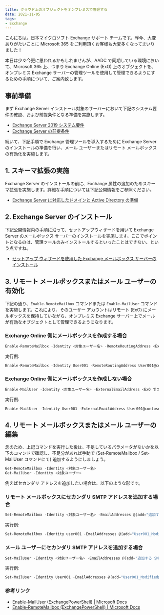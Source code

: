```yaml
---
title: クラウド上のオブジェクトをオンプレミスで管理する
date: 2021-11-05
tags: 
- Exchange
---
```


こんにちは。日本マイクロソフト Exchange サポート チームです。昨今、大変ありがたいことに Microsoft 365 をご利用頂くお客様も大変多くなってまいりました！

本日は少々今更に思われるかもしれませんが、AADC で同期している環境において、Microsoft 365 上、つまり Exchange Online (ExO) 上のオブジェクトを、オンプレミス Exchange サーバーの管理ツールを使用して管理できるようにするための手順について、ご案内致します。

## 事前準備

まず Exchange Server インストール対象のサーバーにおいて下記のシステム要件の確認、および前提条件となる準備を実施します。

- [Exchange Server 2019 システム要件](https://docs.microsoft.com/ja-jp/exchange/plan-and-deploy/system-requirements?view=exchserver-2019)
- [Exchange Server の前提条件](https://docs.microsoft.com/ja-jp/exchange/plan-and-deploy/prerequisites?view=exchserver-2019)


続いて、下記手順で Exchange 管理ツールを導入するために Exchange Server のインストールの準備を行い、メール ユーザーまたはリモート メールボックスの有効化を実施します。

## 1. スキーマ拡張の実施

Exchange Server のインストールの前に、Exchange 属性の追加のためスキーマ拡張を実施します。詳細な手順については下記公開情報をご参照ください。

- [Exchange Server に対応したドメインと Active Directory の準備](https://docs.microsoft.com/ja-jp/exchange/plan-and-deploy/prepare-ad-and-domains?view=exchserver-2019)

## 2. Exchange Server のインストール

下記公開情報内の手順に沿って、セットアップウィザードを用いて Exchange Server のメールボックス サーバーのインストールを実施します。ここでポイントとなるのは、管理ツールのみインストールするといったことはできない、という点ですね。

- [セットアップ ウィザードを使用した Exchange メールボックス サーバーのインストール](https://docs.microsoft.com/ja-jp/exchange/plan-and-deploy/deploy-new-installations/install-mailbox-role?view=exchserver-2019)


## 3. リモート メールボックスまたはメール ユーザーの有効化

下記の通り、`Enable-RemoteMailbox` コマンドまたは `Enable-MailUser` コマンドを実施します。これにより、そのユーザー アカウントはリモート (ExO) にメールボックスを保持していながら、オンプレミス Exchange サーバー上でメールが有効なオブジェクトとして管理できるようになります。

### Exchange Online 側にメールボックスを作成する場合

```PowerShell
Enable-RemoteMailbox -Identity <対象ユーザー名> -RemoteRoutingAddress <ExO でプライマリ アドレスとして使用する SMTP アドレス>
```

実行例:

```PowerShell
Enable-RemoteMailbox -Identity User001 -RemoteRoutingAddress User001@contoso.com
```

### Exchange Online 側にメールボックスを作成しない場合

```PowerShell
Enable-MailUser -Identity <対象ユーザー名> -ExternalEmailAddress <ExO でプライマリ アドレスとして使用する SMTP アドレス>
```

実行例:

```PowerShell
Enable-MailUser -Identity User001 -ExternalEmailAddress User001@contoso.com
```

## 4. リモート メールボックスまたはメール ユーザーの編集

念のため、上記コマンドを実行した後は、不足しているパラメータがないかを以下のコマンドで確認し、不足分があれば手動で (Set-RemoteMailbox / Set-MailUser コマンドにて) 追加するようにしましょう。

```PowerShell
Get-RemoteMailbox -Identity <対象ユーザー名>
Get-MailUser -Identity <対象ユーザー>
```

例えばセカンダリ アドレスを追加したい場合は、以下のような形です。

### リモート メールボックスにセカンダリ SMTP アドレスを追加する場合

```PowerShell
Set-RemoteMailbox -Identity <対象ユーザー名> -EmailAddresses @{add="追加する SMTP アドレス"}
```

実行例:

```PowerShell
Set-RemoteMailbox -Identity user001 -EmailAddresses @{add="User001_Modified@contoso.com"}
```

### メール ユーザーにセカンダリ SMTP アドレスを追加する場合

```PowerShell
Set-MailUser -Identity <対象ユーザー名> -EmailAddresses @{add="追加する SMTP アドレス"}
```

実行例:

```PowerShell
Set-MailUser -Identity User001 -EmailAddresses @{add="User001_Modified@contoso.com"}
```

### 参考リンク

- [Enable-MailUser (ExchangePowerShell) | Microsoft Docs](https://docs.microsoft.com/en-us/powershell/module/exchange/enable-mailuser?view=exchange-ps)
- [Enable-RemoteMailbox (ExchangePowerShell) | Microsoft Docs](https://docs.microsoft.com/en-us/powershell/module/exchange/enable-remotemailbox?view=exchange-ps)
